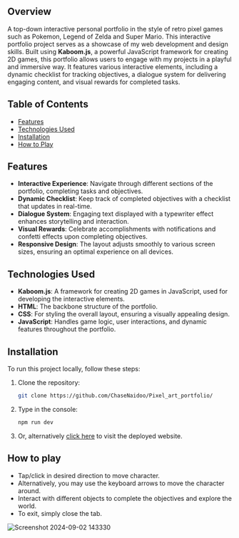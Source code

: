 ## Overview
A top-down interactive personal portfolio in the style of retro pixel games such as Pokemon, Legend of Zelda and Super Mario.
This interactive portfolio project serves as a showcase of my web development and design skills. Built using **Kaboom.js**, a powerful JavaScript framework for creating 2D games, this portfolio allows users to engage with my projects in a playful and immersive way. It features various interactive elements, including a dynamic checklist for tracking objectives, a dialogue system for delivering engaging content, and visual rewards for completed tasks.

## Table of Contents
- [Features](#features)
- [Technologies Used](#technologies-used)
- [Installation](#installation)
- [How to Play](#how-to-play)

## Features
- **Interactive Experience**: Navigate through different sections of the portfolio, completing tasks and objectives.
- **Dynamic Checklist**: Keep track of completed objectives with a checklist that updates in real-time.
- **Dialogue System**: Engaging text displayed with a typewriter effect enhances storytelling and interaction.
- **Visual Rewards**: Celebrate accomplishments with notifications and confetti effects upon completing objectives.
- **Responsive Design**: The layout adjusts smoothly to various screen sizes, ensuring an optimal experience on all devices.

## Technologies Used
- **Kaboom.js**: A framework for creating 2D games in JavaScript, used for developing the interactive elements.
- **HTML**: The backbone structure of the portfolio.
- **CSS**: For styling the overall layout, ensuring a visually appealing design.
- **JavaScript**: Handles game logic, user interactions, and dynamic features throughout the portfolio.

## Installation
To run this project locally, follow these steps:

1. Clone the repository:
   ```bash
   git clone https://github.com/ChaseNaidoo/Pixel_art_portfolio/
2. Type in the console:
   ```bash
   npm run dev
3. Or, alternatively [click here](https://pixel-art-portfolio.vercel.app/) to visit the deployed website.

## How to play
- Tap/click in desired direction to move character.
- Alternatively, you may use the keyboard arrows to move the character around.
- Interact with different objects to complete the objectives and explore the world.
- To exit, simply close the tab.

![Screenshot 2024-09-02 143330](https://github.com/user-attachments/assets/ea48905f-5c6a-4014-9a48-ac00372c03f4)
